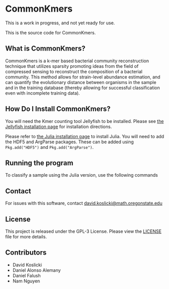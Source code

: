 # CommonKmers #
This is a work in progress, and not yet ready for use.

This is the source code for CommonKmers.

## What is CommonKmers? ##
CommonKmers is a k-mer based bacterial community reconstruction technique that utilizes sparsity promoting ideas from the field of compressed sensing to reconstruct the composition of a bacterial community. This method allows for strain-level abundance estimation, and can quantify the evolutionary distance between organisms in the sample and in the training database (thereby allowing for successful classification even with incomplete training data).


## How Do I Install CommonKmers? ##
You will need the Kmer counting tool Jellyfish to be installed. Please see [the Jellyfish installation page](http://www.genome.umd.edu/jellyfish.html) for installation directions.

Please refer to [the Julia installation page](http://julialang.org/downloads/) to install Julia.
You will need to add the HDF5 and ArgParse packages. These can be added using `Pkg.add("HDF5")` and `Pkg.add("ArgParse")`.


## Running the program ##
To classify a sample using the Julia version, use the following commands


## Contact ##
For issues with this software, contact david.koslicki@math.oregonstate.edu


## License ##
This project is released under the GPL-3 License. Please view the [LICENSE](LICENSE)
file for more details.


## Contributors ##
+ David Koslicki
+ Daniel Alonso Alemany
+ Daniel Falush
+ Nam Nguyen
